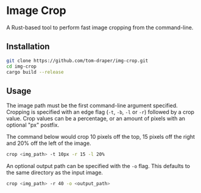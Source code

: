 # Image Crop

A Rust-based tool to perform fast image cropping from the command-line.

## Installation

```bash
git clone https://github.com/tom-draper/img-crop.git
cd img-crop
cargo build --release
```

## Usage

The image path must be the first command-line argument specified. Cropping is specified with an edge flag (`-t`, `-b`, `-l` or `-r`) followed by a crop value. Crop values can be a percentage, or an amount of pixels with an optional "px" postfix.

The command below would crop 10 pixels off the top, 15 pixels off the right and 20% off the left of the image.

```bash
crop <img_path> -t 10px -r 15 -l 20%
```

An optional output path can be specified with the `-o` flag. This defaults to the same directory as the input image.

```bash
crop <img_path> -r 40 -o <output_path>
```
